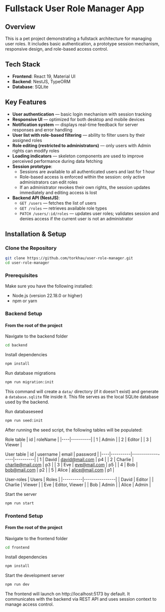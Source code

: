 # Fullstack User Role Manager App

## Overview

This is a pet project demonstrating a fullstack architecture for managing user roles. It includes basic authentication, a prototype session mechanism, responsive design, and role-based access control.

## Tech Stack

- **Frontend**: React 19, Material UI
- **Backend**: NestJS, TypeORM
- **Database**: SQLite

## Key Features

- **User authentication** — basic login mechanism with session tracking
- **Responsive UI** — optimized for both desktop and mobile devices
- **Notification system** — displays real-time feedback for server responses and error handling
- **User list with role-based filtering** — ability to filter users by their assigned roles
- **Role editing (restricted to administrators)** — only users with Admin rights can modify roles
- **Loading indicators** — skeleton components are used to improve perceived performance during data fetching
- **Session prototype**:
  - Sessions are available to all authenticated users and last for 1 hour
  - Role-based access is enforced within the session: only active administrators can edit roles
  - If an administrator revokes their own rights, the session updates immediately and editing access is lost
- **Backend API (NestJS)**:
  - `GET /users` — fetches the list of users
  - `GET /roles` — retrieves available role types
  - `PATCH /users/:id/roles` — updates user roles; validates session and denies access if the current user is not an administrator
 
## Installation & Setup

### Clone the Repository

```bash
git clone https://github.com/torkhau/user-role-manager.git
cd user-role-manager
```

### Prerequisites

Make sure you have the following installed:

- Node.js (version 22.18.0 or higher)
- npm or yarn

### Backend Setup
#### From the root of the project
Navigate to the backend folder
```bash
cd backend
```
Install dependencies
```bash
npm install
```
Run database migrations
```bash
npm run migration:init
```
This command will create a `data/` directory (if it doesn't exist) and generate a `database.sqlite` file inside it. This file serves as the local SQLite database used by the backend.

Run databaseseed
```bash
npm run seed:init
```
After running the seed script, the following tables will be populated:

Role table
| id | roleName |
|----|----------|
| 1  | Admin    |
| 2  | Editor   |
| 3  | Viewer   |

 User table
| id | username |     email        | password |
|----|----------|------------------|----------|
| 1  | David    | david@mail.com   | p4       |
| 2  | Charlie  | charlie@mail.com | p3       |
| 3  | Eve      | eve@mail.com     | p5       |
| 4  | Bob      | bob@mail.com     | p2       |
| 5  | Alice    | alice@mail.com   | p1       |

User-roles 
| Users    |     Roles      | 
|----------|----------------|
| David    | Editor         | 
| Charlie  | Viewer         |
| Eve      | Editor, Viewer |
| Bob      | Admin          |
| Alice    | Admin          |

Start the server
```bash
npm run start
```

### Frontend Setup
#### From the root of the project
Navigate to the frontend folder
```bash
cd frontend
```
Install dependencies
```bash
npm install
```
Start the development server
```bash
npm run dev
```
The frontend will launch on http://localhost:5173 by default. It communicates with the backend via REST API and uses session context to manage access control.
